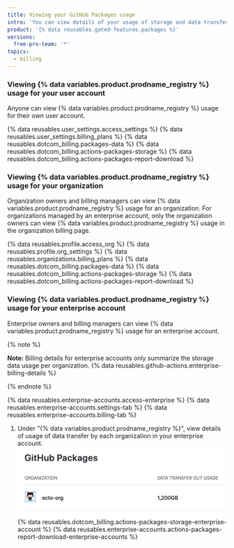 ```yaml
---
title: Viewing your GitHub Packages usage
intro: 'You can view details of your usage of storage and data transfer for {% data variables.product.prodname_registry %}.'
product: '{% data reusables.gated-features.packages %}'
versions:
  free-pro-team: '*'
topics:
  - billing
---
```


### Viewing {% data variables.product.prodname_registry %} usage for your user account

Anyone can view {% data variables.product.prodname_registry %} usage for their own user account.

{% data reusables.user_settings.access_settings %}
{% data reusables.user_settings.billing_plans %}
{% data reusables.dotcom_billing.packages-data %}
{% data reusables.dotcom_billing.actions-packages-storage %}
{% data reusables.dotcom_billing.actions-packages-report-download %}

### Viewing {% data variables.product.prodname_registry %} usage for your organization

Organization owners and billing managers can view {% data variables.product.prodname_registry %} usage for an organization. For organizations managed by an enterprise account, only the organization owners can view {% data variables.product.prodname_registry %} usage in the organization billing page.

{% data reusables.profile.access_org %}
{% data reusables.profile.org_settings %}
{% data reusables.organizations.billing_plans %}
{% data reusables.dotcom_billing.packages-data %}
{% data reusables.dotcom_billing.actions-packages-storage %}
{% data reusables.dotcom_billing.actions-packages-report-download %}

### Viewing {% data variables.product.prodname_registry %} usage for your enterprise account

Enterprise owners and billing managers can view {% data variables.product.prodname_registry %} usage for an enterprise account.

{% note %}

**Note:** Billing details for enterprise accounts only summarize the storage data usage per organization. {% data reusables.github-actions.enterprise-billing-details %}

{% endnote %}

{% data reusables.enterprise-accounts.access-enterprise %}
{% data reusables.enterprise-accounts.settings-tab %}
{% data reusables.enterprise-accounts.billing-tab %}
1. Under "{% data variables.product.prodname_registry %}", view details of usage of data transfer by each organization in your enterprise account.
  ![Details of usage of data transfer](/assets/images/help/billing/packages-data-enterprise.png)
{% data reusables.dotcom_billing.actions-packages-storage-enterprise-account %}
{% data reusables.enterprise-accounts.actions-packages-report-download-enterprise-accounts %}
